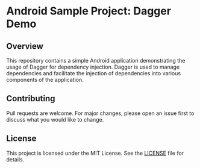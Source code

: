 # Android Sample Project: Dagger Demo

## Overview

This repository contains a simple Android application demonstrating the usage of Dagger for dependency injection. Dagger is used to manage dependencies and facilitate the injection of dependencies into various components of the application.

## Contributing

Pull requests are welcome. For major changes, please open an issue first to discuss what you would like to change.

## License

This project is licensed under the MIT License. See the [LICENSE](./LICENSE) file for details.
